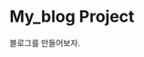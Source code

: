# My_blog Project

블로그를 만들어보자.

<!-- https://www.erdcloud.com/d/Nc268EwQ8d2csQMXe

로그인하고 세션유지시간 1시간
jwt로 로그인 유지

시크릿키 가리기

로그인한 유저만 글을 쓸 수 있게만들기.
글수정, 삭제는 user.pk가 같거나 user.is_superuser or user.is_staff일때만 가능하게
-->
